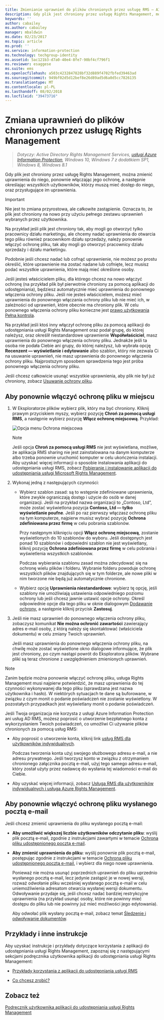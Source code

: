 ```yaml
---
title: Zmienianie uprawnień do plików chronionych przez usługę RMS — AIP
description: Gdy plik jest chroniony przez usługę Rights Management, można zmienić uprawnienia do niego, ponownie włączając jego ochronę, a następnie określając wszystkich użytkowników, którzy muszą mieć dostęp do niego, oraz przysługujące im uprawnienia.
keywords: ''
author: cabailey
ms.author: cabailey
manager: mbaldwin
ms.date: 02/23/2017
ms.topic: article
ms.prod: ''
ms.service: information-protection
ms.technology: techgroup-identity
ms.assetid: 5ac121b3-d7a0-40e4-8fe7-90bf4cf796f1
ms.reviewer: esaggese
ms.suite: ems
ms.openlocfilehash: a503c4232847828bf32d889f4702fbfed39463ad
ms.sourcegitcommit: 949bf02d5d12bef8e26d89ad5d6a0d5cc7826135
ms.translationtype: MT
ms.contentlocale: pl-PL
ms.lasthandoff: 08/02/2018
ms.locfileid: "39473716"
---
```

# <a name="change-permissions-on-files-that-have-been-protected-by-rights-management"></a>Zmiana uprawnień do plików chronionych przez usługę Rights Management

>*Dotyczy: Active Directory Rights Management Services, [usługi Azure Information Protection](https://azure.microsoft.com/pricing/details/information-protection), Windows 10, Windows 7 z dodatkiem SP1, Windows 8, Windows 8.1*

Gdy plik jest chroniony przez usługę Rights Management, można zmienić uprawnienia do niego, ponownie włączając jego ochronę, a następnie określając wszystkich użytkowników, którzy muszą mieć dostęp do niego, oraz przysługujące im uprawnienia.

> [!IMPORTANT]
> Nie jest to zmiana przyrostowa, ale całkowite zastąpienie. Oznacza to, że plik jest chroniony na nowo przy użyciu pełnego zestawu uprawnień wybranych przez użytkownika.
> 
>  Na przykład jeśli plik jest chroniony tak, aby mogli go otworzyć tylko pracownicy działu marketingu, ale chcemy nadać uprawnienia do otwarcia tego pliku również pracownikom działu sprzedaży, należy ponownie włączyć ochronę pliku, tak aby mogli go otworzyć pracownicy działu sprzedaży i działu marketingu.
>
> Podobnie jeśli chcesz nadać lub cofnąć uprawnienie, nie możesz po prostu określić, które uprawnienie ma zostać nadane lub cofnięte, lecz musisz podać wszystkie uprawnienia, które mają mieć określone osoby.

Jeśli jesteś właścicielem pliku, dla którego chcesz na nowo włączyć ochronę (na przykład plik był pierwotnie chroniony za pomocą aplikacji do udostępniania), będziesz automatycznie mieć uprawnienia do ponownego włączenia ochrony pliku. Jeśli nie jesteś właścicielem, możesz mieć uprawnienia do ponownego włączania ochrony pliku lub nie mieć ich, w zależności od uprawnień, które obecnie ma chroniony plik. W celu ponownego włączenia ochrony pliku konieczne jest [prawo użytkowania Pełna kontrola](../deploy-use/configure-usage-rights.md#usage-rights-and-descriptions).

Na przykład jeśli ktoś inny włączył ochronę pliku za pomocą aplikacji do udostępniania usługi Rights Management oraz podał grupę, do której należysz, oraz określił niestandardowe uprawnienie **Współwłaściciel**, masz uprawnienia do ponownego włączenia ochrony pliku. Jednakże jeśli ta osoba nie podała Ciebie ani grupy, do której należysz, lub wybrała opcję **Recenzent — wyświetlanie i edytowanie** albo szablon, który nie zezwala Ci na usuwanie uprawnień, nie masz uprawnienia do ponownego włączenia ochrony pliku. Najprostszym sposobem sprawdzenia tego jest próba ponownego włączenia ochrony pliku.

Jeśli chcesz całkowicie usunąć wszystkie uprawnienia, aby plik nie był już chroniony, zobacz [Usuwanie ochrony pliku](sharing-app-remove-protection.md).

## <a name="to-re-protect-a-file-in-place"></a>Aby ponownie włączyć ochronę pliku w miejscu

1.  W Eksploratorze plików wybierz plik, który ma być chroniony. Kliknij prawym przyciskiem myszy, wybierz pozycję **Chroń za pomocą usługi RMS**, a następnie wybierz pozycję **Włącz ochronę miejscową**. Przykład:

    ![Opcja menu Ochrona miejscowa](../media/ADRMS_MSRMSApp_SP_CompanyDefined.png)

    > [!NOTE]
    > Jeśli opcja **Chroń za pomocą usługi RMS** nie jest wyświetlana, możliwe, że aplikacja RMS sharing nie jest zainstalowana na danym komputerze albo trzeba ponownie uruchomić komputer w celu ukończenia instalacji. Aby uzyskać więcej informacji o sposobie instalowania aplikacji do udostępniania usługi RMS, zobacz [Pobieranie i instalowanie aplikacji do udostępniania usługi Microsoft Rights Management](install-sharing-app.md).

2.  Wykonaj jedną z następujących czynności:

    -   Wybierz szablon zasad: są to wstępnie zdefiniowane uprawnienia, które zwykle ograniczają dostęp i użycie do osób w danej organizacji. Jeśli na przykład nazwa organizacji to „Contoso, Ltd”, może zostać wyświetlona pozycja **Contoso, Ltd — tylko wyświetlanie poufne**. Jeśli po raz pierwszy włączasz ochronę pliku na tym komputerze, najpierw musisz wybrać pozycję **Ochrona zdefiniowana przez firmę** w celu pobrania szablonów.

        Przy następnym kliknięciu opcji **Włącz ochronę miejscową**, zostanie wyświetlonych do 10 szablonów do wyboru. Jeśli dostępnych jest ponad 10 szablonów i odpowiedni szablon nie jest wyświetlany, kliknij pozycję **Ochrona zdefiniowana przez firmę** w celu pobrania i wyświetlenia wszystkich szablonów.

        Podczas wybierania szablonu zasad można zdecydować się na ochronę wielu plików i folderu. Wybranie folderu powoduje ochronę wszystkich plików znajdujących się w tym folderze, ale nowe pliki w nim tworzone nie będą już automatycznie chronione.

    -   Wybierz opcję **Uprawnienia niestandardowe**: wybierz tę opcję, jeśli szablony nie umożliwiają ustawienia odpowiedniego poziomu ochrony lub jeśli chcesz jawnie ustawić opcje ochrony. Określ odpowiednie opcje dla tego pliku w oknie dialogowym [Dodawanie ochrony](sharing-app-dialog-box.md), a następnie kliknij przycisk **Zastosuj**.

3. Jeśli nie masz uprawnień do ponownego włączenia ochrony pliku, zobaczysz komunikat **Nie można ochronić zawartości** zawierający adres e-mail osoby, z którą należy się skontaktować (właściciela dokumentu) w celu zmiany Twoich uprawnień.

    Jeśli masz uprawnienia do ponownego włączenia ochrony pliku, na chwilę może zostać wyświetlone okno dialogowe informujące, że plik jest chroniony, po czym nastąpi powrót do Eksploratora plików. Wybrane pliki są teraz chronione z uwzględnieniem zmienionych uprawnień. 

> [!NOTE]
> Zanim będzie można ponownie włączyć ochronę pliku, usługa Rights Management musi najpierw potwierdzić, że masz uprawnienia do tej czynności wykonywanej dla tego pliku (sprawdzana jest nazwa użytkownika i hasło). W niektórych sytuacjach te dane są buforowane, w związku z czym monit o podanie poświadczeń nie zostanie wyświetlony. W pozostałych przypadkach jest wyświetlany monit o podanie poświadczeń.
>
> Jeśli Twoja organizacja nie korzysta z usługi Azure Information Protection ani usług AD RMS, możesz poprosić o utworzenie bezpłatnego konta z wykorzystaniem Twoich poświadczeń, co umożliwi Ci używanie plików chronionych za pomocą usług RMS:
>
> -   Aby poprosić o utworzenie konta, kliknij link [usług RMS dla użytkowników indywidualnych](http://go.microsoft.com/fwlink/?LinkId=309469).
>
>     Podczas tworzenia konta użyj swojego służbowego adresu e-mail, a nie adresu prywatnego. Jeśli tworzysz konto w związku z otrzymaniem chronionego załącznika pocztą e-mail, użyj tego samego adresu e-mail, który został użyty przez nadawcę do wysłania tej wiadomości e-mail do Ciebie.
> -   Aby uzyskać więcej informacji, zobacz [Usługa RMS dla użytkowników indywidualnych i usługa Azure Rights Management](../rms-for-individuals.md).

## <a name="to-re-protect-a-file-that-you-have-emailed"></a>Aby ponownie włączyć ochronę pliku wysłanego pocztą e-mail

Jeśli chcesz zmienić uprawnienia do pliku wysłanego pocztą e-mail:

- **Aby umożliwić większej liczbie użytkowników odczytanie pliku**: wyślij plik pocztą e-mail, zgodnie z instrukcjami zawartymi w temacie [Ochrona pliku udostępnionego pocztą e-mail](sharing-app-protect-by-email.md).

- **Aby zmienić uprawnienia do pliku**: wyślij ponownie plik pocztą e-mail, postępując zgodnie z instrukcjami w temacie [Ochrona pliku udostępnionego pocztą e-mail](sharing-app-protect-by-email.md), i wybierz dla niego nowe uprawnienia. 

    Ponieważ nie można usunąć poprzednich uprawnień do pliku uprzednio wysłanego pocztą e-mail, lecz jedynie zastąpić je w nowej wersji, rozważ odwołanie pliku wcześniej wysłanego pocztą e-mail w celu uniemożliwienia adresatom otwarcia wysłanej wersji dokumentu. Odwoływanie przydaje się, jeśli chcesz nadać bardziej restrykcyjne uprawnienia (na przykład usunąć osoby, które nie powinny mieć dostępu do pliku lub nie powinny już mieć możliwości jego edytowania).

    Aby odwołać plik wysłany pocztą e-mail, zobacz temat [Śledzenie i odwoływanie dokumentów](sharing-app-track-revoke.md).


## <a name="examples-and-other-instructions"></a>Przykłady i inne instrukcje
Aby uzyskać instrukcje i przykłady dotyczące korzystania z aplikacji do udostępniania usługi Rights Management, zapoznaj się z następującymi sekcjami podręcznika użytkownika aplikacji do udostępniania usługi Rights Management:

-   [Przykłady korzystania z aplikacji do udostępniania usługi RMS](sharing-app-user-guide.md#examples-for-using-the-rms-sharing-application)

-   [Co chcesz zrobić?](sharing-app-user-guide.md#what-do-you-want-to-do)

## <a name="see-also"></a>Zobacz też
[Podręcznik użytkownika aplikacji do udostępniania usługi Rights Management](sharing-app-user-guide.md)
